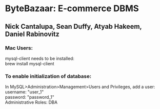 # ByteBazaar: E-commerce DBMS
## Nick Cantalupa, Sean Duffy, Atyab Hakeem, Daniel Rabinovitz

### Mac Users:
mysql-client needs to be installed:\
brew install mysql-client

### To enable initialization of database:
In MySQL>Administration>Management>Users and Privileges, add a user:\
username: "user_1"\
password: "password_1"\
Administrative Roles: DBA
